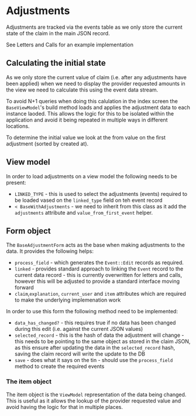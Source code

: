 # Adjustments

Adjustments are tracked via the events table as we only store the current state of the claim in the main JSON record.

See Letters and Calls for an example implementation

## Calculating the initial state

As we only store the current value of claim (i.e. after any adjustments have been applied) when we need to display the provider requested amounts in the view we need to calculate this using the event data stream.

To avoid N+1 queries when doing this calulation in the index screen the `BaseViewModel`'s build method loads and applies the adjustment data to each instance laoded. This allows the logic for this to be isolated within the application and avoid it being repeated in multiple ways in different locations.

To determine the initial value we look at the from value on the first adjustment (sorted by created at).

## View model

In order to load adjustments on a view model the following needs to be present:

* `LINKED_TYPE` - this is used to select the adjustments (events) required to be loaded vased on the `linked_type` field on teh event record
* `< BaseWithAdjustments` - we need to inherit from this class as it add the `adjustments` attribute and `value_from_first_event` helper.

## Form object

The `BaseAdjustmentForm` acts as the base when making adjustments to the data. It provides the following helps:

* `process_field` - which generates the `Event::Edit` records as required.
* `linked` - provides standard approach to linking the `Event` record to the current data record - this is currently overwritten for letters and calls, however this will be adjusted to provide a standard interface moving forward
* `claim`,`explanation`, `current_user` and `item` attributes which are required to make the underlying implemenation work

In order to use this form the following method need to be implemented:

* `data_has_changed?` - this requires true if no data has been changed during this edit (i.e. against the current JSON values)
* `selected_record` - this is the hash of data the adjustment will change - this needs to be pointing to the same object as stored in the claim JSON, as this ensure after updating the data in the `selected_record` hash, saving the claim record will write the update to the DB
* `save` - does what it says on the tin - should use the `process_field` method to create the required events

### The item object

The item object is the `ViewModel` representation of the data being changed. This is useful as it allows the lookup of the provider requested value and avoid having the logic for that in multiple places.
